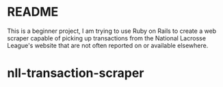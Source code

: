 # README

This is a beginner project, I am trying to use Ruby on Rails to create a web scraper capable of picking up transactions from the National Lacrosse League's website that are not often reported on or available elsewhere.

# nll-transaction-scraper
